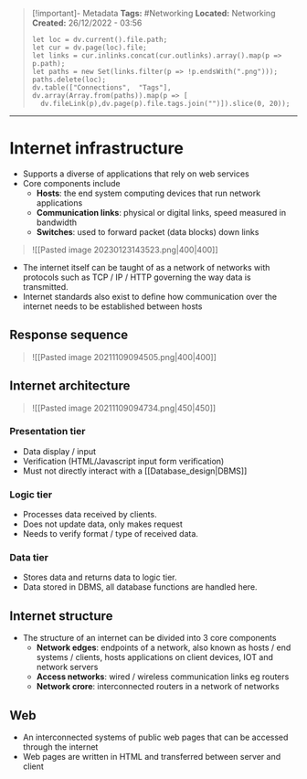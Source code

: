 > [!important]- Metadata
> **Tags:** #Networking 
> **Located:** Networking
> **Created:** 26/12/2022 - 03:56
> ```dataviewjs
>let loc = dv.current().file.path;
>let cur = dv.page(loc).file;
>let links = cur.inlinks.concat(cur.outlinks).array().map(p => p.path);
>let paths = new Set(links.filter(p => !p.endsWith(".png")));
>paths.delete(loc);
>dv.table(["Connections",  "Tags"], dv.array(Array.from(paths)).map(p => [
>   dv.fileLink(p),dv.page(p).file.tags.join("")]).slice(0, 20));
> ```

___
# Internet infrastructure
- Supports a diverse of applications that rely on web services 
- Core components include 
	- **Hosts**: the end system computing devices that run network applications
	- **Communication links**: physical or digital links, speed measured in bandwidth 
	- **Switches**: used to forward packet (data blocks) down links 

> ![[Pasted image 20230123143523.png|400|400]]

- The internet itself can be taught of as a network of networks with protocols such as TCP / IP / HTTP governing the way data is transmitted. 
- Internet standards also exist to define how communication over the internet needs to be established between hosts
## Response sequence

>![[Pasted image 20211109094505.png|400|400]]

## Internet architecture

>![[Pasted image 20211109094734.png|450|450]]

### Presentation tier
- Data display / input
- Verification (HTML/Javascript input form verification)
- Must not directly interact with a [[Database_design|DBMS]]
### Logic tier
- Processes data received by clients.
- Does not update data, only makes request
- Needs to verify format / type of received data.
### Data tier
- Stores data and returns data to logic tier.
- Data stored in DBMS, all database functions are handled here. 

## Internet structure
- The structure of an internet can be divided into 3 core components 
    - **Network edges**: endpoints of a network, also known as hosts / end systems / clients,  hosts applications on client devices, IOT and network servers 
    - **Access networks**: wired / wireless communication links eg routers 
    - **Network crore**: interconnected routers in a network of networks 

## Web
- An interconnected systems of public web pages that can be accessed through the internet 
- Web pages are written in HTML and transferred between server and client

